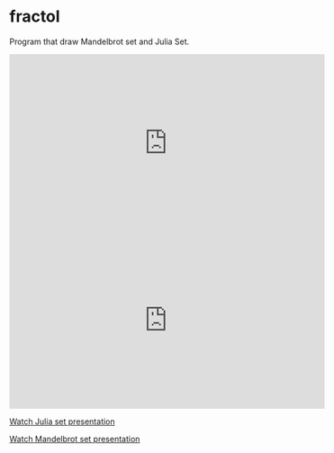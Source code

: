 # fractol
Program that draw Mandelbrot set and Julia Set.

<iframe width="560" height="315" src="https://www.youtube.com/embed/v6ksaUpZbJg" frameborder="0" allowfullscreen></iframe>

<iframe width="560" height="315" src="https://www.youtube.com/embed/yH7xuTl61z8" frameborder="0" allowfullscreen></iframe>

[Watch Julia set presentation](https://www.youtube.com/embed/yH7xuTl61z8)

[Watch Mandelbrot set presentation](https://www.youtube.com/embed/v6ksaUpZbJg)
